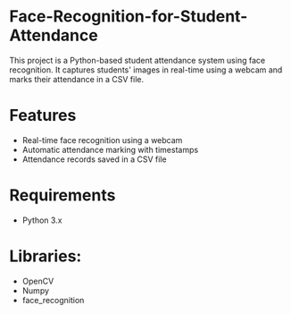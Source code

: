 # Face-Recognition-for-Student-Attendance
This project is a Python-based student attendance system using face recognition. It captures students' images in real-time using a webcam and marks their attendance in a CSV file.

# Features
- Real-time face recognition using a webcam
- Automatic attendance marking with timestamps
- Attendance records saved in a CSV file

# Requirements
- Python 3.x


# Libraries:
- OpenCV
- Numpy
- face_recognition
